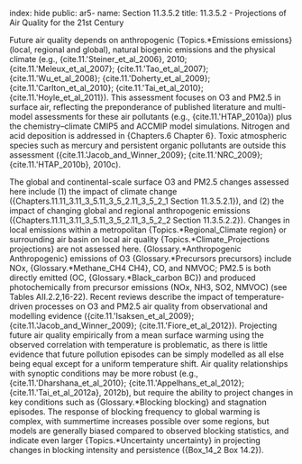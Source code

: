 index: hide
public: ar5-
name: Section 11.3.5.2
title: 11.3.5.2 - Projections of Air Quality for the 21st Century

Future air quality depends on anthropogenic {Topics.*Emissions emissions} (local, regional and global), natural biogenic emissions and the physical climate (e.g., {cite.11.'Steiner_et_al_2006}, 2010; {cite.11.'Meleux_et_al_2007}; {cite.11.'Tao_et_al_2007}; {cite.11.'Wu_et_al_2008}; {cite.11.'Doherty_et_al_2009}; {cite.11.'Carlton_et_al_2010}; {cite.11.'Tai_et_al_2010}; {cite.11.'Hoyle_et_al_2011}). This assessment focuses on O3 and PM2.5 in surface air, reflecting the preponderance of published literature and multi-model assessments for these air pollutants (e.g., {cite.11.'HTAP_2010a}) plus the chemistry–climate CMIP5 and ACCMIP model simulations. Nitrogen and acid deposition is addressed in {Chapters.6 Chapter 6}. Toxic atmospheric species such as mercury and persistent organic pollutants are outside this assessment ({cite.11.'Jacob_and_Winner_2009}; {cite.11.'NRC_2009}; {cite.11.'HTAP_2010b}, 2010c).

The global and continental-scale surface O3 and PM2.5 changes assessed here include (1) the impact of climate change ({Chapters.11.11_3.11_3_5.11_3_5_2.11_3_5_2_1 Section 11.3.5.2.1}), and (2) the impact of changing global and regional anthropogenic emissions ({Chapters.11.11_3.11_3_5.11_3_5_2.11_3_5_2_2 Section 11.3.5.2.2}). Changes in local emissions within a metropolitan {Topics.*Regional_Climate region} or surrounding air basin on local air quality {Topics.*Climate_Projections projections} are not assessed here. {Glossary.*Anthropogenic Anthropogenic} emissions of O3 {Glossary.*Precursors precursors} include NOx, {Glossary.*Methane_CH4 CH4}, CO, and NMVOC; PM2.5 is both directly emitted (OC, {Glossary.*Black_carbon BC}) and produced photochemically from precursor emissions (NOx, NH3, SO2, NMVOC) (see Tables AII.2.2,16-22). Recent reviews describe the impact of temperature-driven processes on O3 and PM2.5 air quality from observational and modelling evidence ({cite.11.'Isaksen_et_al_2009}; {cite.11.'Jacob_and_Winner_2009}; {cite.11.'Fiore_et_al_2012}). Projecting future air quality empirically from a mean surface warming using the observed correlation with temperature is problematic, as there is little evidence that future pollution episodes can be simply modelled as all else being equal except for a uniform temperature shift. Air quality relationships with synoptic conditions may be more robust (e.g., {cite.11.'Dharshana_et_al_2010}; {cite.11.'Appelhans_et_al_2012}; {cite.11.'Tai_et_al_2012a}, 2012b), but require the ability to project changes in key conditions such as {Glossary.*Blocking blocking} and stagnation episodes. The response of blocking frequency to global warming is complex, with summertime increases possible over some regions, but models are generally biased compared to observed blocking statistics, and indicate even larger {Topics.*Uncertainty uncertainty} in projecting changes in blocking intensity and persistence ({Box_14_2 Box 14.2}).
